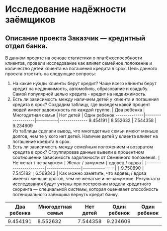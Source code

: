 # Исследование надёжности заёмщиков
Описание проекта Заказчик — кредитный отдел банка. 
-------------------------------------------------
В данном проекте на основе статистики о платёжеспособности клиентов, провели исследование как влияет семейное положение и количество детей клиента на погашения кредита в срок.
Цель данного проекта ответить на следующие вопросы:
1) На какие нужды клиенты берут кредит?
Чаще всего клиенты берут кредит на недвижимость, автомобиль, образование и свадьбу. Самой популярной целью кредита - кредит на недвижимость.
2) Есть ли зависимость между наличием детей у клиента и погашения кредита в срок? 
Создадим таблицу, где выведем какой процент людей имеет задолжность по каждой группе.
| Два ребенка | Многодетная семья | Нет детей | Один ребенок 
--------------|-------------------|-----------|--------------
  9.454191    |    8.552632       | 7.544358  |  9.234609   
Из таблицы сделали вывод, что многодетные семьи имеют меньше долгов, чем те у кого нет детей. Наличие детей у клиента влияет на погашение кредита в срок.
3) Есть ли зависимость между семейным положением и возвратом кредита в срок?
Сгруппировав данные вывели в процентном соотношении зависимость задолжности от Семейного положения.
∣ Не женат / не замужем ∣ Женат / замужем ∣ вдовец / вдова |
∣-----------------------∣-----------------∣----------------|
∣  9.750890             ∣    7.545182     ∣    6.569343    |
Как можно заметить, что вдовец / вдова имееют меньше долгов, чем не женатые и не замужние. 
Результаты исследования будут учтены при построении модели кредитного скоринга — специальной системы, которая оценивает способность потенциального заёмщика вернуть кредит банку.

Два ребенка | Многодетная семья  | Нет детей | Один ребенок | Один ребенок  
--- | --- | --- | --- |--- 
   9.454191 |     8.552632       | 7.544358  |  9.234609 
